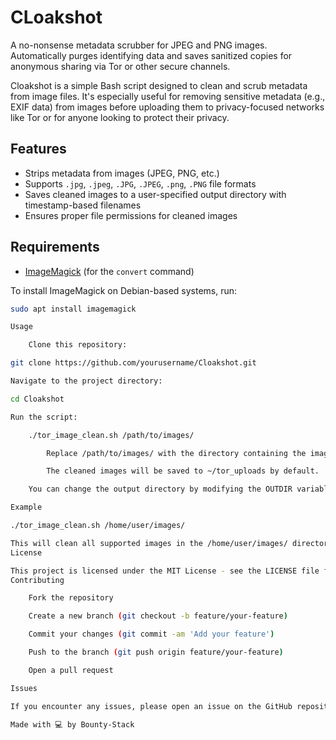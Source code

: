# CLoakshot
A no-nonsense metadata scrubber for JPEG and PNG images. Automatically purges identifying data and saves sanitized copies for anonymous sharing via Tor or other secure channels.

Cloakshot is a simple Bash script designed to clean and scrub metadata from image files. It's especially useful for removing sensitive metadata (e.g., EXIF data) from images before uploading them to privacy-focused networks like Tor or for anyone looking to protect their privacy.

## Features

- Strips metadata from images (JPEG, PNG, etc.)
- Supports `.jpg`, `.jpeg`, `.JPG`, `.JPEG`, `.png`, `.PNG` file formats
- Saves cleaned images to a user-specified output directory with timestamp-based filenames
- Ensures proper file permissions for cleaned images

## Requirements

- [ImageMagick](https://imagemagick.org/) (for the `convert` command)

To install ImageMagick on Debian-based systems, run:
```bash
sudo apt install imagemagick

Usage

    Clone this repository:

git clone https://github.com/yourusername/Cloakshot.git

Navigate to the project directory:

cd Cloakshot

Run the script:

    ./tor_image_clean.sh /path/to/images/

        Replace /path/to/images/ with the directory containing the images you want to clean.

        The cleaned images will be saved to ~/tor_uploads by default.

    You can change the output directory by modifying the OUTDIR variable in the script.

Example

./tor_image_clean.sh /home/user/images/

This will clean all supported images in the /home/user/images/ directory save the cleaned versions to ~/tor_uploads.
License

This project is licensed under the MIT License - see the LICENSE file for details.
Contributing

    Fork the repository

    Create a new branch (git checkout -b feature/your-feature)

    Commit your changes (git commit -am 'Add your feature')

    Push to the branch (git push origin feature/your-feature)

    Open a pull request

Issues

If you encounter any issues, please open an issue on the GitHub repository, and I’ll address it as soon as possible.

Made with 💻 by Bounty-Stack 
